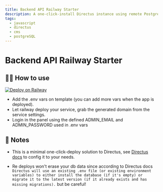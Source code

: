 ```yaml
---
title: Backend API Railway Starter
description: A one-click-install Directus instance using remote PostgreSQL. Always install lastest version know of Directus.
tags:
  - javascript
  - directus
  - cms
  - postgreSQL
---
```


# Backend API Railway Starter


## 💁‍♀️ How to use

[![Deploy on Railway](https://railway.app/button.svg)](https://railway.app/new/template/urNtot?referralCode=uZqPOi)

- Add the .env vars on template (you can add more vars when the app is deployed).
- Let railway deploy your service, grab the generated domain from the service settings.
- Login in the panel using the defined ADMIN_EMAIL and ADMIN_PASSWORD used in .env vars

## 📝 Notes

- This is a minimal one-click-deploy solution to Directus, see [Directus docs](https://docs.directus.io/getting-started/introduction.html) to config it to your needs.

- Re deploys won't erase your db data since according to Directus docs `Directus will use an existing .env file (or existing environment variables) to either install the database (if it's empty) or migrate it to the latest version (if it already exists and has missing migrations).` but be careful!